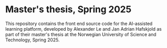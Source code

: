 # Master's thesis, Spring 2025

This repository contains the front end source code for the AI-assisted learning platform, developed by Alexander Le and Jan Adrian Hafskjold as part of their master's thesis at the Norwegian University of Science and Technology, Spring 2025.
